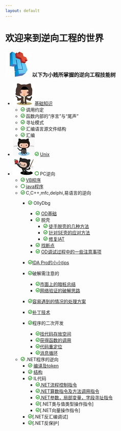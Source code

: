 ```yaml
---
layout: default
---
```


# 欢迎来到逆向工程的世界
### ![](../img/hj.jpg) 以下为小贱所掌握的逆向工程技能树

- ![](../img/github1.png)[基础知识](jichuzhishi)
  - ![](../img/yes.png) 调用约定
  - ![](../img/yes.png) 函数内部的“序言”与“尾声”
  - ![](../img/yes.png) 寻址模式
  - ![](../img/yes.png) 汇编语言源文件结构
  - ![](../img/yes.png) 汇编
- ![](../img/github2.png)![](../img/yes.png) [Unix](unix)
- ![](../img/github3.png)![](../img/no.png) PC逆向
  - ![](../img/yes.png) [VB程序](vb)
  - ![](../img/no.png) [java程序](java)
  - ![](../img/yes.png) C,C++,mfc,delphi,易语言的逆向
    - ![](../img/yes.png) OllyDbg
      - ![](../img/yes.png) [OD基础](odjichu)
      - ![](../img/yes.png) 脱壳
        - ![](../img/yes.png) [徒手脱壳的几种方法](tuoke8fa)
        - ![](../img/yes.png) [针对SE壳的应对方法](seshell)
        - ![](../img/yes.png) [修复IAT](fixiat)
      - ![](../img/yes.png) [找断点](findbreakpoint)
      - ![](../img/yes.png) [OD调试过程中的一些注意事项](odtips)
    - ![](../img/yes.png)[IDA Pro的小小tips](idatips)

    - ![](../img/yes.png)破解需注意的
      - ![](../img/yes.png)[市面上的暗桩总结](anzhuang)
      - ![](../img/yes.png)[网络验证的破解思路](pojie)
    - ![](../img/yes.png)[容易遇到的情况的处理方案](qingkuangfenlei)
    - ![](../img/yes.png)[补丁技术](patchtech)
    - ![](../img/yes.png)程序的二次开发
      - ![](../img/yes.png)[找代码存放空间](findspace)
      - ![](../img/yes.png)[获得函数的调用](getapi)
      - ![](../img/yes.png)[代码重定位](reloc)
      - ![](../img/yes.png)[消息循环](wndproc)
  - ![](../img/yes.png) .NET程序的逆向
    - ![](../img/yes.png) [编译及token](netbianyi)
    - ![](../img/yes.png) [结构](netjiegou)
    - ![](../img/yes.png) IL代码
      - ![](../img/yes.png)[.NET流程控制指令](ilkongzhiliu)
      - ![](../img/yes.png)[.NET算数指令及方法调用指令](ilsuanshu)
      - ![](../img/yes.png)[.NET参数，局部变量，字段寻址指令](ilcanshu)
      - ![](../img/yes.png)[.NET类与值类型操作指令]
      - ![](../img/yes.png)[.NET向量操作指令]
    - ![](../img/yes.png)[.NET反汇编调试]
    - ![](../img/yes.png)[.NET反保护]
